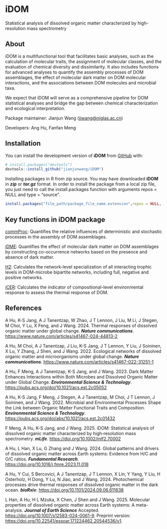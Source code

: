 
# iDOM

Statistical analysis of dissolved organic matter characterized by
high-resolution mass spectrometry

## About

iDOM is a multifunctional tool that facilitates basic analyses, such as
the calculation of molecular traits, the assignment of molecular
classes, and the evaluation of chemical diversity and dissimilarity. It
also includes functions for advanced analyses to quantify the assembly
processes of DOM assemblages, the effect of molecular dark matter on DOM
molecular interactions, and the associations between DOM molecules and
microbial taxa.

We expect that iDOM will serve as a comprehensive pipeline for DOM
statistical analyses and bridge the gap between chemical
characterization and ecological interpretation.

Package maintainer: Jianjun Wang (<jjwang@niglas.ac.cn>)

Developers: Ang Hu, Fanfan Meng

## Installation

You can install the development version of **iDOM** from
[GitHub](https://github.com/) with:

``` r
# install.packages("devtools")
devtools::install_github("jianjunwang/iDOM")
```

Installing packages in R from zip source. You may have downloaded
**iDOM** in ***zip*** or ***tar.gz*** format. In order to install the
package from a local zip file, you just need to call the
install.packages function with arguments repos = NULL and type =
“source”.

``` r
install.packages("file_path/package_file_name.extension",repos = NULL, type = "source")
```

## Key functions in iDOM package

[commProc](https://pubs.acs.org/doi/abs/10.1021/acs.est.2c01432):
Quantifies the relative influences of deterministic and stochastic
processes in the assembly of DOM assemblages.

[iDME](https://pubs.acs.org/doi/10.1021/acs.est.2c05052): Quantifies the
effect of molecular dark matter on DOM assemblages by constructing
co-occurrence networks based on the presence and absence of dark matter.

[H2](https://www.nature.com/articles/s41467-022-31251-1): Calculates the
network-level specialization of all interacting trophic levels in
DOM-microbe bipartite networks, including full, negative and positive
networks.

[iCER](https://www.nature.com/articles/s41467-024-44813-2): Calculates
the indicator of compositional-level environmental response to assess
the thermal response of DOM.

## References

A Hu, K-S Jang, A J Tanentzap, W Zhao, J T Lennon, J Liu, M Li, J Stegen, M Choi, Y Lu, X Feng, and J Wang. 2024. 
Thermal responses of dissolved organic matter under global change. 
***Nature communications***. <https://www.nature.com/articles/s41467-024-44813-2>

A Hu, M Choi, A J Tanentzap, J Liu, K-S Jang, J T Lennon, Y Liu, J Soininen, X Lu, Y Zhang, J Shen, and J Wang. 2022. 
Ecological networks of dissolved organic matter and microorganisms under global change.
***Nature communications***. <https://www.nature.com/articles/s41467-022-31251-1>

A Hu, F Meng, A J Tanentzap, K-S Jang, and J Wang. 2023. 
Dark Matter Enhances Interactions within Both Microbes and Dissolved Organic Matter under Global Change. 
***Environmental Science & Technology***. <https://pubs.acs.org/doi/10.1021/acs.est.2c05052>

A Hu, K-S Jang, F Meng, J Stegen, A J Tanentzap, M Choi, J T Lennon, J Soininen, and J Wang. 2022. 
Microbial and Environmental Processes Shape the Link between Organic Matter Functional Traits and Composition.
***Environmental Science & Technology***.
<https://pubs.acs.org/doi/abs/10.1021/acs.est.2c01432>

F Meng, A Hu, K-S Jang, and J Wang. 2025. 
iDOM: Statistical analysis of dissolved organic matter characterized by high‐resolution mass spectrometry. 
***mLife***. <https://doi.org/10.1002/mlf2.70002>

A Hu, L Han, X Lu, G Zhang and J Wang. 2024.
Global patterns and drivers of dissolved organic matter across Earth systems: Evidence from H/C and O/C ratios.
***Fundamental Research***. <https://doi.org/10.1016/j.fmre.2023.11.018>

A Hu, Y Cui, S Bercovici, A J Tanentzap, J T Lennon, X Lin, Y Yang, Y Liu, H Osterholz, H Dong, Y Lu, N Jiao, and J Wang. 2024.
Photochemical processes drive thermal responses of dissolved organic matter in the dark ocean.
***bioRxiv***. <https://doi.org/10.1101/2024.09.06.611638>

L Han, A Hu, H L Mzuka, X Chen, J Shen and J Wang. 2025.
Molecular properties of dissolved organic matter across Earth systems: A meta-analysis.
***Journal of Earth Science*** Accepted. <https://doi.org/10.1007/s12583-024-0061-9>. Preprint version: <https://doi.org/10.22541/essoar.171224462.20544536/v1>.
